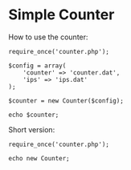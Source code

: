 # Simple Counter

How to use the counter:

	require_once('counter.php');
	
	$config = array(
		'counter' => 'counter.dat',
		'ips' => 'ips.dat'
	);

	$counter = new Counter($config);

	echo $counter;


Short version:

	require_once('counter.php');
	
	echo new Counter;